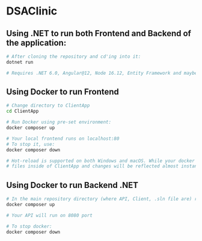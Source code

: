 # DSAClinic

## Using .NET to run both Frontend and Backend of the application:
```sh
# After cloning the repository and cd'ing into it:
dotnet run

# Requires .NET 6.0, Angular@12, Node 16.12, Entity Framework and maybe something else.
```

## Using Docker to run Frontend
```sh
# Change directory to ClientApp
cd ClientApp

# Run Docker using pre-set environment:
docker composer up

# Your local frontend runs on localhost:80
# To stop it, use:
docker composer down

# Hot-reload is supported on both Windows and macOS. While your docker is running, you can change
# files inside of ClientApp and changes will be reflected almost instantly.
```

## Using Docker to run Backend .NET
```sh
# In the main repository directory (where API, Client, .sln file are) run:
docker composer up

# Your API will run on 8080 port

# To stop docker:
docker composer down
```
